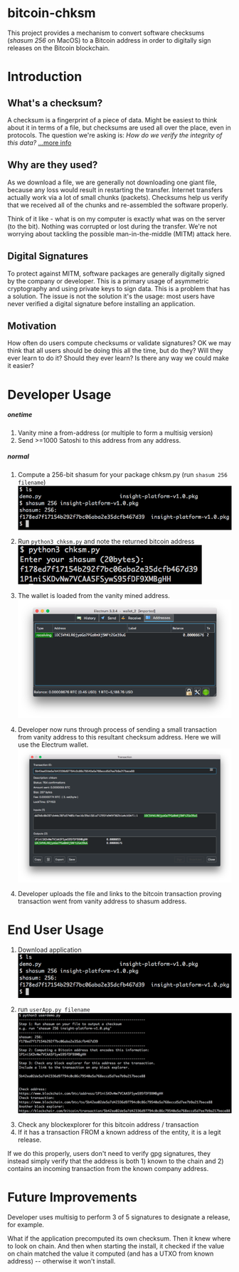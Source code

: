 # bitcoin-chksm
This project provides a mechanism to convert software checksums (_shasum 256_ on MacOS) to a Bitcoin address in order to digitally sign releases on the Bitcoin blockchain.

# Introduction
## What's a checksum?
A checksum is a fingerprint of a piece of data. Might be easiest to think about it in terms of a file, but checksums are used all over the place, even in protocols. The question we're asking is:  _How do we verify the integrity of this data?_ [...more info](https://www.lifewire.com/what-does-checksum-mean-2625825)

## Why are they used?
As we download a file, we are generally not downloading one giant file, because any loss would result in restarting the transfer. Internet transfers actually work via a lot of small chunks (packets). Checksums help us verify that we received all of the chunks and re-assembled the software properly.

Think of it like - what is on my computer is exactly what was on the server (to the bit). Nothing was corrupted or lost during the transfer. We're not worrying about tackling the possible man-in-the-middle (MITM) attack here.

## Digital Signatures
To protect against MITM, software packages are generally digitally signed by the company or developer. This is a primary usage of asymmetric cryptography and using private keys to sign data. This is a problem that has a solution. The issue is not the solution it's the usage:  most users have never verified a digital signature before installing an application.

## Motivation
How often do users compute checksums or validate signatures? OK we may think that all users should be doing this all the time, but do they? Will they ever learn to do it? Should they ever learn? Is there any way we could make it easier?

# Developer Usage
##### onetime
1. Vanity mine a from-address (or multiple to form a multisig version)
2. Send >=1000 Satoshi to this address from any address.

##### normal
1. Compute a 256-bit shasum for your package chksm.py (run `shasum 256 filename`)
![alt text][shasum]

[shasum]: img/shasum256.png "Example shasum generation"

2. Run `python3 chksm.py` and note the returned bitcoin address
![alt text][addr]

[addr]: img/shasumToBtcAddr.png "Example shasum > Bitcoin address"

3. The wallet is loaded from the vanity mined address.
![alt text][vanity]

[vanity]: img/vanityaddress.png "Bitcoin wallet"

4. Developer now runs through process of sending a small transaction from vanity address to this resultant checksum address. Here we will use the Electrum wallet.
![alt text][tx]

[tx]: img/transaction.png "Bitcoin transaction (vanity > shasum)"

4. Developer uploads the file and links to the bitcoin transaction proving transaction went from vanity address to shasum address.

# End User Usage
1. Download application
![alt text][shasum]

[shasum]: img/shasum256.png "Example shasum generation"

2. run `userApp.py filename`
![alt text][userapp]

[userapp]: img/userapp.png "Example userApp"

3. Check any blockexplorer for this bitcoin address / transaction
4. If it has a transaction FROM a known address of the entity, it is a legit release.

If we do this properly, users don't need to verify gpg signatures, they instead simply verify that the address is both 1) known to the chain and 2) contains an incoming transaction from the known company address.

# Future Improvements
Developer uses multisig to perform 3 of 5 signatures to designate a release, for example.

What if the application precomputed its own checksum. Then it knew where to look on chain. And then when starting the install, it checked if the value on chain matched the value it computed (and has a UTXO from known address) -- otherwise it won't install.

